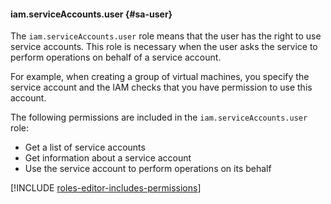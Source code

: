 #### iam.serviceAccounts.user {#sa-user}

The `iam.serviceAccounts.user` role means that the user has the right to use service accounts.
This role is necessary when the user asks the service to perform operations on behalf of a service account.

For example, when creating a group of virtual machines, you specify the service account and the IAM checks that you have permission to use this account.

The following permissions are included in the `iam.serviceAccounts.user` role:

- Get a list of service accounts
- Get information about a service account
- Use the service account to perform operations on its behalf

[!INCLUDE [roles-editor-includes-permissions](iam/roles-editor-includes-permissions.md)]

